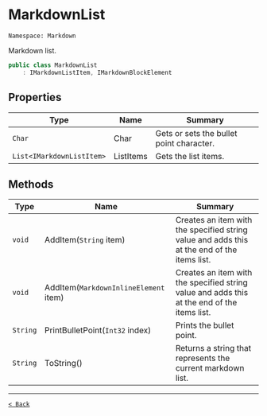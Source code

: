 # MarkdownList

`Namespace: Markdown`

Markdown list.

```csharp
public class MarkdownList
    : IMarkdownListItem, IMarkdownBlockElement
```

## Properties

| Type | Name | Summary |
| --- | --- | --- |
| `Char` | Char | Gets or sets the bullet point character. |
| `List<IMarkdownListItem>` | ListItems | Gets the list items. |

## Methods

| Type | Name | Summary |
| --- | --- | --- |
| `void` | AddItem(`String` item) | Creates an item with the specified string value and adds this at the end of the items list. |
| `void` | AddItem(`MarkdownInlineElement` item) | Creates an item with the specified string value and adds this at the end of the items list. |
| `String` | PrintBulletPoint(`Int32` index) | Prints the bullet point. |
| `String` | ToString() | Returns a string that represents the current markdown list. |

---

[`< Back`](../)
